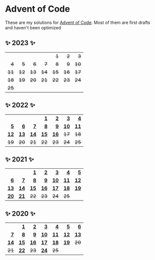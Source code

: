 # Advent of Code

These are my solutions for [Advent of Code][AoC].
Most of them are first drafts and haven't been optimized

[AoC]: https://adventofcode.com/

## ✨ 2023 ✨

|          |          |          |          |          |          |          |
| -------: | -------: | -------: | -------: | -------: | -------: | -------: |
|          |          |          |          | ~~1~~ | ~~2~~ | ~~3~~ |
| ~~4~~ | ~~5~~ | ~~6~~ | ~~7~~ | ~~8~~ | ~~9~~ | ~~10~~ |
| ~~11~~ | ~~12~~ | ~~13~~ | ~~14~~ | ~~15~~ | ~~16~~ | ~~17~~ |
| ~~18~~ | ~~19~~ | ~~20~~ | ~~21~~ | ~~22~~ | ~~23~~ | ~~24~~ |
| ~~25~~ | | | | | | |

## ✨ 2022 ✨

[22-1]: 2022/src/bin/day-1.rs
[22-2]: 2022/src/bin/day-2.rs
[22-3]: 2022/src/bin/day-3.rs
[22-4]: 2022/src/bin/day-4.rs
[22-5]: 2022/src/bin/day-5.rs
[22-6]: 2022/src/bin/day-6.rs
[22-7]: 2022/src/bin/day-7.rs
[22-8]: 2022/src/bin/day-8.rs
[22-9]: 2022/src/bin/day-9.rs
[22-10]: 2022/src/bin/day-10.rs
[22-11]: 2022/src/bin/day-11.rs
[22-12]: 2022/src/bin/day-12.rs
[22-13]: 2022/src/bin/day-13.rs
[22-14]: 2022/src/bin/day-14.rs
[22-15]: 2022/src/bin/day-15.rs
[22-16]: 2022/src/bin/day-16.rs

|          |          |          |          |          |          |          |
| -------: | -------: | -------: | -------: | -------: | -------: | -------: |
|          |          |          | **[1][22-1]** | **[2][22-2]** | **[3][22-3]** | **[4][22-4]** |
| **[5][22-5]** | **[6][22-6]** | **[7][22-7]** | **[8][22-8]** | **[9][22-9]** | **[10][22-10]** | **[11][22-11]** |
| **[12][22-12]** | **[13][22-13]** | **[14][22-14]** | **[15][22-15]** | **[16][22-16]** | ~~17~~ | ~~18~~ |
| ~~19~~ | ~~20~~ | ~~21~~ | ~~22~~ | ~~23~~ | ~~24~~ | ~~25~~ |

## ✨ 2021 ✨

[21-1]: 2021/src/bin/day-1.rs
[21-2]: 2021/src/bin/day-2.rs
[21-3]: 2021/src/bin/day-3.rs
[21-4]: 2021/src/bin/day-4.rs
[21-5]: 2021/src/bin/day-5.rs
[21-6]: 2021/src/bin/day-6.rs
[21-7]: 2021/src/bin/day-7.rs
[21-8]: 2021/src/bin/day-8.rs
[21-9]: 2021/src/bin/day-9.rs
[21-10]: 2021/src/bin/day-10.rs
[21-11]: 2021/src/bin/day-11.rs
[21-12]: 2021/src/bin/day-12.rs
[21-13]: 2021/src/bin/day-13.rs
[21-14]: 2021/src/bin/day-14.rs
[21-15]: 2021/src/bin/day-15.rs
[21-16]: 2021/src/bin/day-16.rs
[21-17]: 2021/src/bin/day-17.rs
[21-18]: 2021/src/bin/day-18.rs
[21-19]: 2021/src/bin/day-19.rs
[21-20]: 2021/src/bin/day-20.rs
[21-21]: 2021/src/bin/day-21.rs

|          |          |          |          |          |          |          |
| -------: | -------: | -------: | -------: | -------: | -------: | -------: |
|          |          |  **[1][21-1]** |  **[2][21-2]** |  **[3][21-3]** |  **[4][21-4]** |  **[5][21-5]** |
|  **[6][21-6]** |  **[7][21-7]** |  **[8][21-8]** |  **[9][21-9]** | **[10][21-10]** | **[11][21-11]** | **[12][21-12]** |
| **[13][21-13]** | **[14][21-14]** | **[15][21-15]** | **[16][21-16]** | **[17][21-17]** | **[18][21-18]** | **[19][21-19]** |
| **[20][21-20]** | **[21][21-21]** | ~~22~~ | ~~23~~ | ~~24~~ | ~~25~~ |  |

## ✨ 2020 ✨

[20-1]: 2020/src/bin/day-1.rs
[20-2]: 2020/src/bin/day-2.rs
[20-3]: 2020/src/bin/day-3.rs
[20-4]: 2020/src/bin/day-4.rs
[20-5]: 2020/src/bin/day-5.rs
[20-6]: 2020/src/bin/day-6.rs
[20-7]: 2020/src/bin/day-7.rs
[20-8]: 2020/src/bin/day-8.rs
[20-9]: 2020/src/bin/day-9.rs
[20-10]: 2020/src/bin/day-10.rs
[20-11]: 2020/src/bin/day-11.rs
[20-12]: 2020/src/bin/day-12.rs
[20-13]: 2020/src/bin/day-13.rs
[20-14]: 2020/src/bin/day-14.rs
[20-15]: 2020/src/bin/day-15.rs
[20-16]: 2020/src/bin/day-16.rs
[20-17]: 2020/src/bin/day-17.rs
[20-18]: 2020/src/bin/day-18.rs
[20-19]: 2020/src/bin/day-19.rs
[20-22]: 2020/src/bin/day-22.rs
[20-24]: 2020/src/bin/day-24.rs

|          |          |          |          |          |          |          |
| -------: | -------: | -------: | -------: | -------: | -------: | -------: |
|          |  **[1][20-1]** |  **[2][20-2]** |  **[3][20-3]** |  **[4][20-4]** |  **[5][20-5]** |  **[6][20-6]** |
|  **[7][20-7]** |  **[8][20-8]** |  **[9][20-9]** | **[10][20-10]** | **[11][20-11]** | **[12][20-12]** | **[13][20-13]** |
| **[14][20-14]** | **[15][20-15]** | **[16][20-16]** | **[17][20-17]** | **[18][20-18]** | **[19][20-19]** | ~~20~~ |
| ~~21~~ | **[22][20-22]** | ~~23~~ | **[24][20-24]** | ~~25~~ |  |  |
